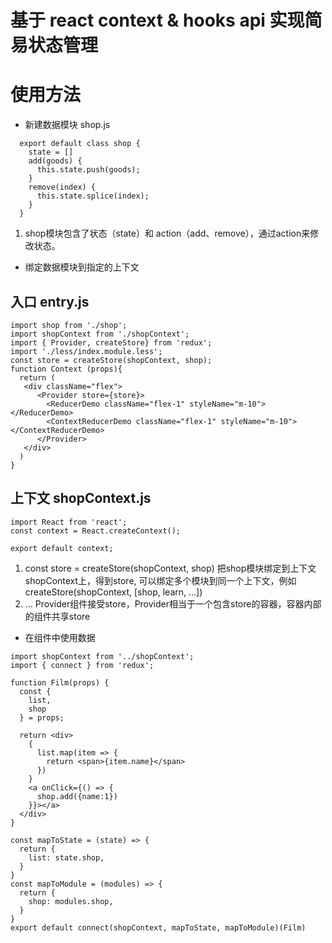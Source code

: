 # 基于 react context & hooks api 实现简易状态管理

# 使用方法

- 新建数据模块 shop.js
```
  export default class shop {
    state = []
    add(goods) {
      this.state.push(goods);
    }
    remove(index) {
      this.state.splice(index);
    }
  }
```
1. shop模块包含了状态（state）和 action（add、remove），通过action来修改状态。

- 绑定数据模块到指定的上下文
## 入口 entry.js
```
import shop from './shop';
import shopContext from './shopContext';
import { Provider, createStore} from 'redux';
import './less/index.module.less';
const store = createStore(shopContext, shop);
function Context (props){
  return (
   <div className="flex">
      <Provider store={store}>
        <ReducerDemo className="flex-1" styleName="m-10"></ReducerDemo>
        <ContextReducerDemo className="flex-1" styleName="m-10"></ContextReducerDemo>
      </Provider>
   </div>
  )
}
```
## 上下文 shopContext.js
```
import React from 'react';
const context = React.createContext();

export default context;
```
1. const store = createStore(shopContext, shop) 
   把shop模块绑定到上下文shopContext上，得到store,
   可以绑定多个模块到同一个上下文，例如 createStore(shopContext, [shop, learn, ...])
2. <Provider store={store}>...</Provider>
   Provider组件接受store，Provider相当于一个包含store的容器，容器内部的组件共享store

- 在组件中使用数据
```
import shopContext from '../shopContext';
import { connect } from 'redux';

function Film(props) {
  const {
    list,
    shop
  } = props;

  return <div>
    {
      list.map(item => {
        return <span>{item.name}</span>
      })
    }
    <a onClick={() => {
      shop.add({name:1})
    }}></a>
  </div>
}

const mapToState = (state) => {
  return {
    list: state.shop,
  }
}
const mapToModule = (modules) => {
  return {
    shop: modules.shop,
  }
}
export default connect(shopContext, mapToState, mapToModule)(Film)
```